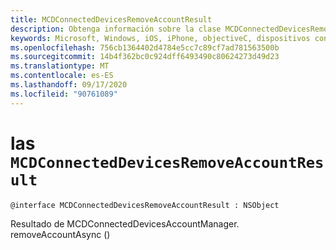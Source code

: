 ```yaml
---
title: MCDConnectedDevicesRemoveAccountResult
description: Obtenga información sobre la clase MCDConnectedDevicesRemoveAccountResult. Esta clase es el resultado de MCDConnectedDevicesAccountManager. removeAccountAsync ().
keywords: Microsoft, Windows, iOS, iPhone, objectiveC, dispositivos conectados, proyecto Roma
ms.openlocfilehash: 756cb1364402d4784e5cc7c89cf7ad781563500b
ms.sourcegitcommit: 14b4f362bc0c924dff6493490c80624273d49d23
ms.translationtype: MT
ms.contentlocale: es-ES
ms.lasthandoff: 09/17/2020
ms.locfileid: "90761089"
---
```

# <a name="class-mcdconnecteddevicesremoveaccountresult"></a>las `MCDConnectedDevicesRemoveAccountResult` 

```
@interface MCDConnectedDevicesRemoveAccountResult : NSObject
```  
Resultado de MCDConnectedDevicesAccountManager. removeAccountAsync ()